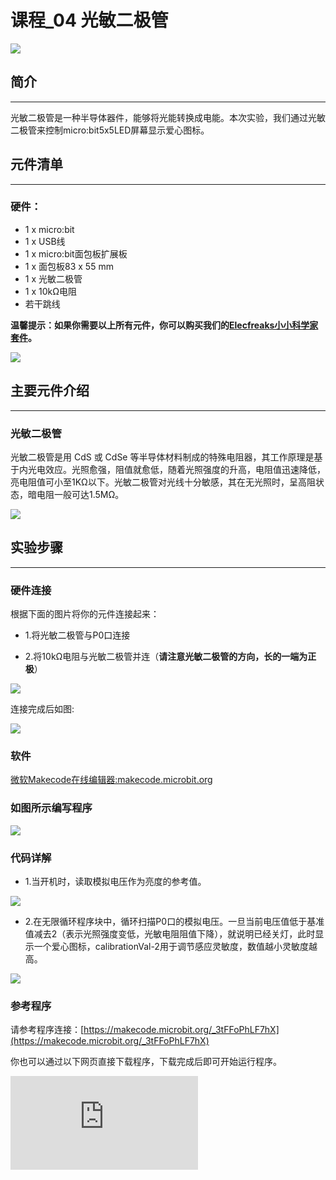﻿# 课程_04 光敏二极管

![](https://wiki-media-ef.oss-cn-hongkong.aliyuncs.com/docs/microbit/circuit-design/microbit-starter-kit/images/MwngMAi.jpg)

## 简介
---
光敏二极管是一种半导体器件，能够将光能转换成电能。本次实验，我们通过光敏二极管来控制micro:bit5x5LED屏幕显示爱心图标。

## 元件清单
---
### 硬件：
- 1 x micro:bit
- 1 x USB线
- 1 x micro:bit面包板扩展板
- 1 x 面包板83 x 55 mm
- 1 x 光敏二极管
- 1 x 10kΩ电阻
- 若干跳线

**温馨提示：如果你需要以上所有元件，你可以购买我们的[Elecfreaks小小科学家套件](https://item.taobao.com/item.htm?ft=t&id=597096675822)。**

![](https://wiki-media-ef.oss-cn-hongkong.aliyuncs.com/docs/microbit/circuit-design/microbit-starter-kit/images/W4tseua.jpg)

## 主要元件介绍
---
### 光敏二极管

光敏二极管是用 CdS 或 CdSe 等半导体材料制成的特殊电阻器，其工作原理是基于内光电效应。光照愈强，阻值就愈低，随着光照强度的升高，电阻值迅速降低，亮电阻值可小至1KΩ以下。光敏二极管对光线十分敏感，其在无光照时，呈高阻状态，暗电阻一般可达1.5MΩ。

![](https://wiki-media-ef.oss-cn-hongkong.aliyuncs.com/docs/microbit/circuit-design/microbit-starter-kit/images/jS03zGQ.jpg)

## 实验步骤
---
### 硬件连接
根据下面的图片将你的元件连接起来：

- 1.将光敏二极管与P0口连接

- 2.将10kΩ电阻与光敏二极管并连（**请注意光敏二极管的方向，长的一端为正极**）

![](https://wiki-media-ef.oss-cn-hongkong.aliyuncs.com/docs/microbit/circuit-design/microbit-starter-kit/images/FtQDhiS.jpg)

连接完成后如图:

![](https://wiki-media-ef.oss-cn-hongkong.aliyuncs.com/docs/microbit/circuit-design/microbit-starter-kit/images/TMd3Fq8.jpg)

### 软件

[微软Makecode在线编辑器:makecode.microbit.org](https://makecode.microbit.org/)



### 如图所示编写程序

![](https://wiki-media-ef.oss-cn-hongkong.aliyuncs.com/docs/microbit/circuit-design/microbit-starter-kit/images/case_04_01.png)

### 代码详解
- 1.当开机时，读取模拟电压作为亮度的参考值。

![](https://wiki-media-ef.oss-cn-hongkong.aliyuncs.com/docs/microbit/circuit-design/microbit-starter-kit/images/case_04_02.png)

- 2.在无限循环程序块中，循环扫描P0口的模拟电压。一旦当前电压值低于基准值减去2（表示光照强度变低，光敏电阻阻值下降），就说明已经关灯，此时显示一个爱心图标，calibrationVal-2用于调节感应灵敏度，数值越小灵敏度越高。

![](https://wiki-media-ef.oss-cn-hongkong.aliyuncs.com/docs/microbit/circuit-design/microbit-starter-kit/images/case_04_03.png)

### 参考程序
请参考程序连接：[https://makecode.microbit.org/_3tFFoPhLF7hX](https://makecode.microbit.org/_3tFFoPhLF7hX)

你也可以通过以下网页直接下载程序，下载完成后即可开始运行程序。




<div
    style={{
        position: 'relative',
        paddingBottom: '60%',
        overflow: 'hidden',
    }}
>
    <iframe
        src="https://makecode.microbit.org/_3tFFoPhLF7hX"
        frameborder="0"
        sandbox="allow-popups allow-forms allow-scripts allow-same-origin"
        style={{
            position: 'absolute',
            width: '100%',
            height: '100%',
        }}
    />
</div>

## 实验结果
---
开灯时，micro:bit的LED屏幕上什么都不显示；而关灯后，屏幕上显示了一个爱心图标。

![](https://wiki-media-ef.oss-cn-hongkong.aliyuncs.com/docs/microbit/circuit-design/microbit-starter-kit/images/1Xu4lBR.gif)


## 思考
---
如果想要用光敏二极管来控制一颗LED的开与关，那么我们该如何设计电路与编程？

## 常见问题
---

## 更多信息，欢迎访问：
---
[micro:bit知识库地址](https://www.elecfreaks.com/learn-cn/)
micro:bit官方推荐供应商：[恩孚科技淘宝店](https://shop69086944.taobao.com/?spm=a230r.7195193.1997079397.2.RSthR0)
QQ技术交流群：570756726
